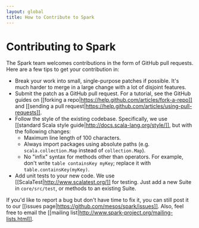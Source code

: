 ```yaml
---
layout: global
title: How to Contribute to Spark
---
```

# Contributing to Spark

The Spark team welcomes contributions in the form of GitHub pull requests.
Here are a few tips to get your contribution in:

- Break your work into small, single-purpose patches if possible. It's much harder to merge
  in a large change with a lot of disjoint features.
- Submit the patch as a GitHub pull request. For a tutorial, see
  the GitHub guides on [[forking a repo|https://help.github.com/articles/fork-a-repo]]
  and [[sending a pull request|https://help.github.com/articles/using-pull-requests]].
- Follow the style of the existing codebase. Specifically, we use [[standard Scala
  style guide|http://docs.scala-lang.org/style/]], but with the following changes:
  * Maximum line length of 100 characters.
  * Always import packages using absolute paths (e.g. `scala.collection.Map` instead of `collection.Map`).
  * No "infix" syntax for methods other than operators. For example, don't write
    `table containsKey myKey`; replace it with `table.containsKey(myKey)`.
- Add unit tests to your new code. We use [[ScalaTest|http://www.scalatest.org/]] for
  testing. Just add a new Suite in `core/src/test`, or methods to an existing Suite.

If you'd like to report a bug but don't have time to fix it, you can still post it to
our [[issues page|https://github.com/mesos/spark/issues]]. Also, feel free to email
the [[mailing list|http://www.spark-project.org/mailing-lists.html]].
